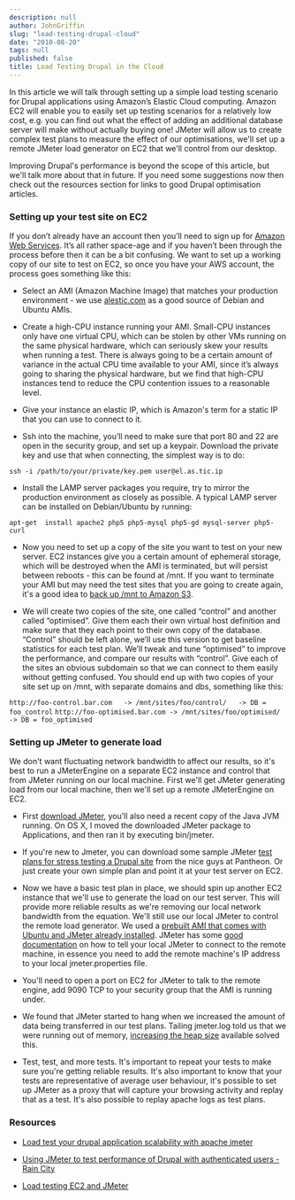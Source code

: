 ```yaml
---
description: null
author: JohnGriffin
slug: "load-testing-drupal-cloud"
date: "2010-08-20"
tags: null
published: false
title: Load Testing Drupal in the Cloud
---
```


In this article we will talk through setting up a simple load testing scenario for Drupal applications using Amazon’s Elastic Cloud computing.  Amazon EC2 will enable you to easily set up testing scenarios for a relatively low cost, e.g. you can find out what the effect of adding an additional database server will make without actually buying one!  JMeter will allow us to create complex test plans to measure the effect of our optimisations, we'll set up a remote JMeter load generator on EC2 that we'll control from our desktop.

Improving Drupal's performance is beyond the scope of this article, but we'll talk more about that in future.  If you need some suggestions now then check out the resources section for  links to good Drupal optimisation articles.

### Setting up your test site on EC2
If you don’t already have an account then you’ll need to sign up for [Amazon Web Services](http://docs.amazonwebservices.com/AWSEC2/latest/GettingStartedGuide/).  It’s all rather space-age and if you haven’t been through the process before then it can be a bit confusing.  We want to set up a working copy of our site to test on EC2, so once you have your AWS account, the process goes something like this:

* Select an AMI (Amazon Machine Image) that matches your production environment -  we use [alestic.com](http://alestic.com) as a good source of Debian and Ubuntu AMIs.

* Create a high-CPU instance running your AMI.  Small-CPU instances only have one virtual CPU, which can be stolen by other VMs running on the same physical hardware, which can seriously skew your results when running a test.  There is always going to be a certain amount of variance in the actual CPU time available to your AMI, since it’s always going to sharing the physical hardware, but we find that high-CPU instances tend to reduce the CPU contention issues to a reasonable level.

* Give your instance an elastic IP, which is Amazon's term for a static IP that you can use to connect to it.

* Ssh into the machine, you’ll need to make sure that port 80 and 22 are open in the security group, and set up a keypair.  Download the private key and use that when connecting, the simplest way is to do:

`ssh -i /path/to/your/private/key.pem user@el.as.tic.ip `

* Install the LAMP server packages you require, try to mirror the production environment as closely as possible.  A typical LAMP server can be installed on Debian/Ubuntu by running:

`apt-get  install apache2 php5 php5-mysql php5-gd mysql-server php5-curl `

* Now you need to set up a copy of the site you want to test on your new server.  EC2 instances give you a certain amount of ephemeral storage, which will be destroyed when the AMI is terminated, but will persist between reboots - this can be found at /mnt.  If you want to terminate your AMI but may need the test sites that you are going to create again, it's a good idea to [back up /mnt to Amazon S3](http://s3.amazonaws.com/awsVideos/CustomizeAnExistingAMI/Customize%20an%20Existing%20AMI.html).

* We will create two copies of the site, one called “control” and another called “optimised”.  Give them each their own virtual host definition and make sure that they each point to their own copy of the database.  “Control” should be left alone, we’ll use this version to get baseline statistics for each test plan.  We’ll tweak and tune “optimised” to improve the performance, and compare our results with “control”.  Give each of the sites an obvious subdomain so that we can connect to them easily without getting confused.  You should end up with two copies of your site set up on /mnt, with separate domains and dbs, something like this:

`http://foo-control.bar.com   -> /mnt/sites/foo/control/   -> DB = foo_control`
`http://foo-optimised.bar.com -> /mnt/sites/foo/optimised/ -> DB = foo_optimised`

### Setting up JMeter to generate load

We don't want fluctuating network bandwidth to affect our results, so it's best to run a JMeterEngine on a separate EC2 instance and control that from JMeter running on our local machine.  First we'll get JMeter generating load from our local machine, then we'll set up a remote JMeterEngine on EC2.

* First [download JMeter](http:/jakarta.apache.org/site/downloads/), you'll also need a recent copy of the Java JVM running.  On OS X, I moved the downloaded JMeter package to Applications, and then ran it by executing bin/jmeter. 

* If you're new to Jmeter, you can download some sample JMeter [test plans for stress testing a Drupal site](https://launchpad.net/pantheon/jmeter) from the nice guys at Pantheon.  Or just create your own simple plan and point it at your test server on EC2.

* Now we have a basic test plan in place, we should spin up another EC2 instance that we'll use to generate the load on our test server.  This will provide more reliable results as we're removing our local network bandwidth from the equation.  We'll still use our local JMeter to control the remote load generator.  We used a [prebuilt AMI that comes with Ubuntu and JMeter already installed](http://developer.amazonwebservices.com/connect/entry!default.jspa;jsessionid=700DA838F87580F7FCABEEBBF6F4C1F4?categoryID=223&externalID=2255&fromSearchPage=true).  JMeter has some [good documentation](http://jakarta.apache.org/jmeter/usermanual/remote-test.html) on how to tell your local JMeter to connect to the remote machine, in essence you need to add the remote machine's IP address to your local jmeter.properties file.

* You'll need to open a port on EC2 for JMeter to talk to the remote engine, add 9090 TCP to your security group that the AMI is running under.

* We found that JMeter started to hang when we increased the amount of data being transferred in our test plans.  Tailing jmeter.log told us that we were running out of memory, [increasing the heap size](http://wiki.apache.org/jakarta-jmeter/JMeterFAQ#JMeter_keeps_getting_.22Out_of_Memory.22_errors.__What_can_I_do.3F) available solved this.

* Test, test, and more tests. It's important to repeat your tests to make sure you're getting reliable results.  It's also important to know that your tests are representative of average user behaviour, it's possible to set up JMeter as a proxy that will capture your browsing activity and replay that as a test.  It's also possible to replay apache logs as test plans.

### Resources
<a name="resources"></a>

* [Load test your drupal application scalability with apache jmeter](http://www.johnandcailin.com/blog/john/load-test-your-drupal-application-scalability-apache-jmeter)

* [Using JMeter to test performance of Drupal with authenticated users - Rain City](http://www.agileapproach.com/blog-entry/using-jmeter-test-performance-drupal-authenticated-users)

* [Load testing EC2 and JMeter](http://raincityconsulting.com/content/load-testing-ec2-and-jmeter)